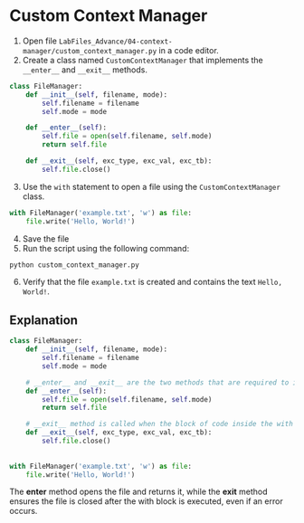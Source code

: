 
# Custom Context Manager

1. Open file `LabFiles_Advance/04-context-manager/custom_context_manager.py` in a code editor.
2. Create a class named `CustomContextManager` that implements the `__enter__` and `__exit__` methods.

```python
class FileManager:
    def __init__(self, filename, mode):
        self.filename = filename
        self.mode = mode

    def __enter__(self):
        self.file = open(self.filename, self.mode)
        return self.file

    def __exit__(self, exc_type, exc_val, exc_tb):
        self.file.close()
```

3. Use the `with` statement to open a file using the `CustomContextManager` class.

```python
with FileManager('example.txt', 'w') as file:
    file.write('Hello, World!')
```

4. Save the file
5. Run the script using the following command:

```bash
python custom_context_manager.py
```
6. Verify that the file `example.txt` is created and contains the text `Hello, World!`.

## Explanation

```python
class FileManager:
    def __init__(self, filename, mode):
        self.filename = filename
        self.mode = mode

    # __enter__ and __exit__ are the two methods that are required to implement a context manager
    def __enter__(self):
        self.file = open(self.filename, self.mode)
        return self.file

    # __exit__ method is called when the block of code inside the with statement is executed
    def __exit__(self, exc_type, exc_val, exc_tb):
        self.file.close()
        
        
with FileManager('example.txt', 'w') as file:
    file.write('Hello, World!')
```

The __enter__ method opens the file and returns it, while the __exit__ method ensures the file is closed after the with block is executed, even if an error occurs.
